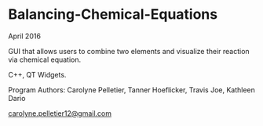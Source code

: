 # Balancing-Chemical-Equations

April 2016

GUI that allows users to combine two elements and visualize their reaction via chemical equation.

C++, QT Widgets.

Program Authors: Carolyne Pelletier, Tanner Hoeflicker, Travis Joe, Kathleen Dario

carolyne.pelletier12@gmail.com
